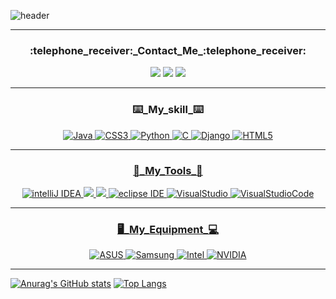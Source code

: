 ![header](https://capsule-render.vercel.app/api?type=soft&color=0:33FFC6,100:4DFF33&text=Gstars&height=300&fontSize=100&fontAlignY=50&animation=scaleIn&desc=Welcome%20to___________________Git%20Hub&descSize=40&descAlign=46&descAlignY=60)
<hr>
<div align="center">
   <h3>:telephone_receiver:_Contact_Me_:telephone_receiver:</h3>
</div align="center">
<div align="center">
     <a href="https://www.facebook.com/profile.php?id=100010558274428"><img src="https://img.shields.io/badge/Facebook-1877f2?style=flat-square&logo=Facebook&logoColor=white&link=https://www.facebook.com/profile.php?id=100010558274428"/></a>
     <a href="https://open.kakao.com/o/si0u1hB"><img src="https://img.shields.io/badge/KakaoTalk-ffcd00?style=flat-square&logo=KakaoTalk&logoColor=white&link=https://open.kakao.com/o/si0u1hB"/></a>
  <a href="https://www.instagram.com/hyun_nu03/"><img src="https://img.shields.io/badge/Instagram-e4405f?style=flat-square&logo=Instagram&logoColor=white&link=https://www.instagram.com/hyun_nu03/"/></a>
</div align="center">
<hr>
<div align="center">
   <h3>⌨️_My_skill_⌨️</h3>
</div>
<div align="center">
   
   <a href="https://www.java.com/ko/"><img alt="Java" src="https://img.shields.io/badge/Java-007396.svg?&style=for-the-badge&logo=Java&logoColor=white"/>
   <a href="https://www.w3.org/TR/CSS21/"><img alt="CSS3" src="https://img.shields.io/badge/CSS3-1572B6.svg?&style=for-the-badge&logo=CSS3&logoColor=white"/>
   <a href="https://www.python.org/"><img alt="Python" src ="https://img.shields.io/badge/Python-3776AB.svg?&style=for-the-badge&logo=Python&logoColor=white"/>
   <a href="https://en.cppreference.com/w/"><img alt="C" src="https://img.shields.io/badge/C-A8B9CC.svg?&style=for-the-badge&logo=C&logoColor=white"/>
   <a href="https://www.djangoproject.com/"><img alt="Django" src="https://img.shields.io/badge/Django-092E20.svg?&style=for-the-badge&logo=Java&logoColor=white"/>
   <a href="https://www.w3.org/"><img alt="HTML5" src="https://img.shields.io/badge/HTML5-E34F26.svg?&style=for-the-badge&logo=HTML5&logoColor=white"/>
</div align="center">
<hr>
<div align="center">
   <h3>🔧_My_Tools_🔨</h3>
</div align="center">
<div align="center">
   <a href="https://www.jetbrains.com/ko-kr/idea/download/#section=windows"><img alt="intelliJ IDEA" src ="https://img.shields.io/badge/intelliJ-000000.svg?&style=for-the-badge&logo=intelliJ IDEA&logoColor=white"/>
   <a href="https://www.jetbrains.com/clion/promo/?source=google&medium=cpc&campaign=11960744627&term=%2Bclion&gclid=Cj0KCQjw-JyUBhCuARIsANUqQ_LB2Aa2iaVB_oyOcFdvqybBZvez8RgnVtB68QH_YlQkGk8KtZhx7fgaAo3HEALw_wcB"><img src="https://img.shields.io/badge/CLion-000000?style=for-the-badge&logo=CLion&logoColor=white"/>
   <a href="https://www.jetbrains.com/ko-kr/webstorm/"><img src="https://img.shields.io/badge/WebStorm-000000?style=for-the-badge&logo=WebStorm&logoColor=white"/>
   <a href="https://www.eclipse.org/downloads/"><img alt="eclipse IDE" src ="https://img.shields.io/badge/eclipse-2c2255.svg?&style=for-the-badge&logo=eclipse IDE&logoColor=white"/>
   <a href="https://visualstudio.microsoft.com/ko/"><img alt="VisualStudio" src ="https://img.shields.io/badge/VS-5c2d91.svg?&style=for-the-badge&logo=VisualStudio&logoColor=white"/>
   <a href="https://code.visualstudio.com/"><img alt="VisualStudioCode" src ="https://img.shields.io/badge/VSC-007acc.svg?&style=for-the-badge&logo=VisualStudioCode&logoColor=white"/>
  
</div align="center">
<hr>
<div align="center">
   <h3>🖥️_My_Equipment_💻</h3>
</div align="center">
<div align="center">
  <a href="https://www.asus.com/kr/Laptops/For-Home/Zenbook/Zenbook-Duo-14-UX482/"><img alt="ASUS" src ="https://img.shields.io/badge/ASUS-000000.svg?&style=for-the-badge&logo=ASUS&logoColor=white"/>
  <a href="https://www.samsung.com/sec/smartphones/galaxy-s/"><img alt="Samsung" src ="https://img.shields.io/badge/Samsung-1428a0.svg?&style=for-the-badge&logo=Samsung&logoColor=white"/>
  <a href="https://www.intel.co.kr/content/www/kr/ko/products/sku/208662/intel-core-i71165g7-processor-12m-cache-up-to-4-70-ghz/specifications.html"><img alt="Intel" src ="https://img.shields.io/badge/Intel-0071c5.svg?&style=for-the-badge&logo=Intel&logoColor=white"/>
  <a href="https://www.nvidia.com/ko-kr/geforce/graphics-cards/30-series/rtx-3050/"><img alt="NVIDIA" src ="https://img.shields.io/badge/NVIDIA-76b900.svg?&style=for-the-badge&logo=NVIDIA&logoColor=white"/>                        
</div align="center">
<hr>
<p></p>
<p>

[![Anurag's GitHub stats](https://github-readme-stats.vercel.app/api?username=Gstars01&show_icons=true&theme=chartreuse-dark)](https://github.com/Gstars01/github-readme-stats)
[![Top Langs](https://github-readme-stats.vercel.app/api/top-langs/?username=Gstars01&layout=compact)](https://github.com/Gstars01/github-readme-stats)
